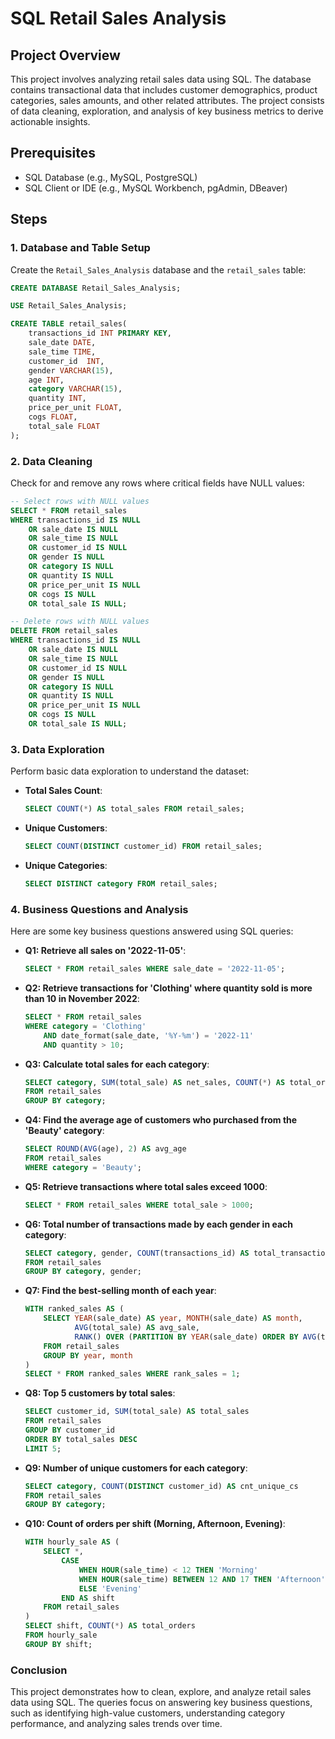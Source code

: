 
# SQL Retail Sales Analysis

## Project Overview

This project involves analyzing retail sales data using SQL. The database contains transactional data that includes customer demographics, product categories, sales amounts, and other related attributes. The project consists of data cleaning, exploration, and analysis of key business metrics to derive actionable insights.

## Prerequisites

- SQL Database (e.g., MySQL, PostgreSQL)
- SQL Client or IDE (e.g., MySQL Workbench, pgAdmin, DBeaver)

## Steps

### 1. Database and Table Setup

Create the `Retail_Sales_Analysis` database and the `retail_sales` table:

```sql
CREATE DATABASE Retail_Sales_Analysis;

USE Retail_Sales_Analysis;

CREATE TABLE retail_sales(
    transactions_id INT PRIMARY KEY,
    sale_date DATE,
    sale_time TIME,
    customer_id  INT,
    gender VARCHAR(15),
    age INT,
    category VARCHAR(15),
    quantity INT,    
    price_per_unit FLOAT,
    cogs FLOAT,
    total_sale FLOAT
);
```

### 2. Data Cleaning

Check for and remove any rows where critical fields have NULL values:

```sql
-- Select rows with NULL values
SELECT * FROM retail_sales
WHERE transactions_id IS NULL
    OR sale_date IS NULL
    OR sale_time IS NULL
    OR customer_id IS NULL
    OR gender IS NULL
    OR category IS NULL
    OR quantity IS NULL
    OR price_per_unit IS NULL
    OR cogs IS NULL
    OR total_sale IS NULL;

-- Delete rows with NULL values
DELETE FROM retail_sales
WHERE transactions_id IS NULL
    OR sale_date IS NULL
    OR sale_time IS NULL
    OR customer_id IS NULL
    OR gender IS NULL
    OR category IS NULL
    OR quantity IS NULL
    OR price_per_unit IS NULL
    OR cogs IS NULL
    OR total_sale IS NULL;
```

### 3. Data Exploration

Perform basic data exploration to understand the dataset:

- **Total Sales Count**:
  
    ```sql
    SELECT COUNT(*) AS total_sales FROM retail_sales;
    ```

- **Unique Customers**:
  
    ```sql
    SELECT COUNT(DISTINCT customer_id) FROM retail_sales;
    ```

- **Unique Categories**:
  
    ```sql
    SELECT DISTINCT category FROM retail_sales;
    ```

### 4. Business Questions and Analysis

Here are some key business questions answered using SQL queries:

- **Q1: Retrieve all sales on '2022-11-05'**:
  
    ```sql
    SELECT * FROM retail_sales WHERE sale_date = '2022-11-05';
    ```

- **Q2: Retrieve transactions for 'Clothing' where quantity sold is more than 10 in November 2022**:
  
    ```sql
    SELECT * FROM retail_sales
    WHERE category = 'Clothing'
        AND date_format(sale_date, '%Y-%m') = '2022-11'
        AND quantity > 10;
    ```

- **Q3: Calculate total sales for each category**:
  
    ```sql
    SELECT category, SUM(total_sale) AS net_sales, COUNT(*) AS total_orders
    FROM retail_sales
    GROUP BY category;
    ```

- **Q4: Find the average age of customers who purchased from the 'Beauty' category**:
  
    ```sql
    SELECT ROUND(AVG(age), 2) AS avg_age
    FROM retail_sales
    WHERE category = 'Beauty';
    ```

- **Q5: Retrieve transactions where total sales exceed 1000**:
  
    ```sql
    SELECT * FROM retail_sales WHERE total_sale > 1000;
    ```

- **Q6: Total number of transactions made by each gender in each category**:
  
    ```sql
    SELECT category, gender, COUNT(transactions_id) AS total_transactions
    FROM retail_sales
    GROUP BY category, gender;
    ```

- **Q7: Find the best-selling month of each year**:
  
    ```sql
    WITH ranked_sales AS (
        SELECT YEAR(sale_date) AS year, MONTH(sale_date) AS month,
               AVG(total_sale) AS avg_sale,
               RANK() OVER (PARTITION BY YEAR(sale_date) ORDER BY AVG(total_sale) DESC) AS rank_sales
        FROM retail_sales
        GROUP BY year, month
    )
    SELECT * FROM ranked_sales WHERE rank_sales = 1;
    ```

- **Q8: Top 5 customers by total sales**:
  
    ```sql
    SELECT customer_id, SUM(total_sale) AS total_sales
    FROM retail_sales
    GROUP BY customer_id
    ORDER BY total_sales DESC
    LIMIT 5;
    ```

- **Q9: Number of unique customers for each category**:
  
    ```sql
    SELECT category, COUNT(DISTINCT customer_id) AS cnt_unique_cs
    FROM retail_sales
    GROUP BY category;
    ```

- **Q10: Count of orders per shift (Morning, Afternoon, Evening)**:
  
    ```sql
    WITH hourly_sale AS (
        SELECT *,
            CASE
                WHEN HOUR(sale_time) < 12 THEN 'Morning'
                WHEN HOUR(sale_time) BETWEEN 12 AND 17 THEN 'Afternoon'
                ELSE 'Evening'
            END AS shift
        FROM retail_sales
    )
    SELECT shift, COUNT(*) AS total_orders
    FROM hourly_sale
    GROUP BY shift;
    ```

### Conclusion

This project demonstrates how to clean, explore, and analyze retail sales data using SQL. The queries focus on answering key business questions, such as identifying high-value customers, understanding category performance, and analyzing sales trends over time.
